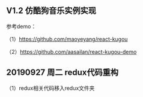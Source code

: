 ## V1.2 仿酷狗音乐实例实现
参考demo：

（1）https://github.com/maoyeyang/react-kugou

（2）https://github.com/aasailan/react-kugou-demo

## 20190927 周二 redux代码重构
（1）redux相关代码移入redux文件夹
